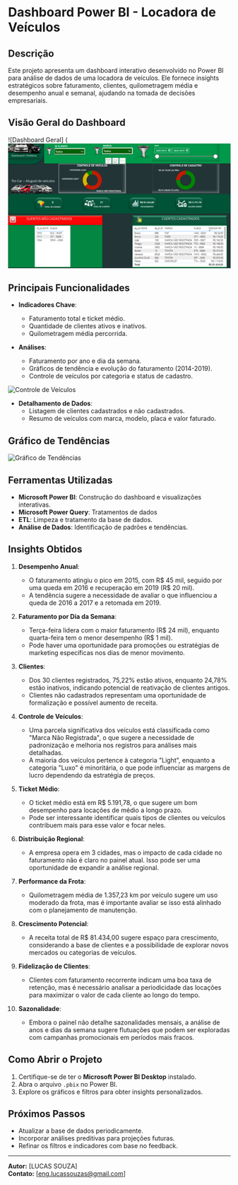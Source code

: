 # Dashboard Power BI - Locadora de Veículos

## Descrição
Este projeto apresenta um dashboard interativo desenvolvido no Power BI para análise de dados de uma locadora de veículos. Ele fornece insights estratégicos sobre faturamento, clientes, quilometragem média e desempenho anual e semanal, ajudando na tomada de decisões empresariais.

## Visão Geral do Dashboard

![Dashboard Geral]
(![image](/assets/dashCarros.png)

## Principais Funcionalidades
- **Indicadores Chave**:
  - Faturamento total e ticket médio.
  - Quantidade de clientes ativos e inativos.
  - Quilometragem média percorrida.

- **Análises**:
  - Faturamento por ano e dia da semana.
  - Gráficos de tendência e evolução do faturamento (2014-2019).
  - Controle de veículos por categoria e status de cadastro.

![Controle de Veículos](![image](https://github.com/user-attachments/assets/c3a08866-34be-4e71-a9e4-5d37a899feb5)
)

- **Detalhamento de Dados**:
  - Listagem de clientes cadastrados e não cadastrados.
  - Resumo de veículos com marca, modelo, placa e valor faturado.

## Gráfico de Tendências

![Gráfico de Tendências](![image](https://github.com/user-attachments/assets/f6cc9d66-6dd2-41c0-a5d7-b3e0820b897a)
)

## Ferramentas Utilizadas
- **Microsoft Power BI**: Construção do dashboard e visualizações interativas.
- **Microsoft Power Query**: Tratamentos de dados
- **ETL**: Limpeza e tratamento da base de dados.
- **Análise de Dados**: Identificação de padrões e tendências.

## Insights Obtidos

1. **Desempenho Anual**:
   - O faturamento atingiu o pico em 2015, com R$ 45 mil, seguido por uma queda em 2016 e recuperação em 2019 (R$ 20 mil).
   - A tendência sugere a necessidade de avaliar o que influenciou a queda de 2016 a 2017 e a retomada em 2019.

2. **Faturamento por Dia da Semana**:
   - Terça-feira lidera com o maior faturamento (R$ 24 mil), enquanto quarta-feira tem o menor desempenho (R$ 1 mil).
   - Pode haver uma oportunidade para promoções ou estratégias de marketing específicas nos dias de menor movimento.

3. **Clientes**:
   - Dos 30 clientes registrados, 75,22% estão ativos, enquanto 24,78% estão inativos, indicando potencial de reativação de clientes antigos.
   - Clientes não cadastrados representam uma oportunidade de formalização e possível aumento de receita.

4. **Controle de Veículos**:
   - Uma parcela significativa dos veículos está classificada como "Marca Não Registrada", o que sugere a necessidade de padronização e melhoria nos registros para análises mais detalhadas.
   - A maioria dos veículos pertence à categoria "Light", enquanto a categoria "Luxo" é minoritária, o que pode influenciar as margens de lucro dependendo da estratégia de preços.

5. **Ticket Médio**:
   - O ticket médio está em R$ 5.191,78, o que sugere um bom desempenho para locações de médio a longo prazo.
   - Pode ser interessante identificar quais tipos de clientes ou veículos contribuem mais para esse valor e focar neles.

6. **Distribuição Regional**:
   - A empresa opera em 3 cidades, mas o impacto de cada cidade no faturamento não é claro no painel atual. Isso pode ser uma oportunidade de expandir a análise regional.

7. **Performance da Frota**:
   - Quilometragem média de 1.357,23 km por veículo sugere um uso moderado da frota, mas é importante avaliar se isso está alinhado com o planejamento de manutenção.

8. **Crescimento Potencial**:
   - A receita total de R$ 81.434,00 sugere espaço para crescimento, considerando a base de clientes e a possibilidade de explorar novos mercados ou categorias de veículos.

9. **Fidelização de Clientes**:
   - Clientes com faturamento recorrente indicam uma boa taxa de retenção, mas é necessário analisar a periodicidade das locações para maximizar o valor de cada cliente ao longo do tempo.

10. **Sazonalidade**:
    - Embora o painel não detalhe sazonalidades mensais, a análise de anos e dias da semana sugere flutuações que podem ser exploradas com campanhas promocionais em períodos mais fracos.

## Como Abrir o Projeto
1. Certifique-se de ter o **Microsoft Power BI Desktop** instalado.
2. Abra o arquivo `.pbix` no Power BI.
3. Explore os gráficos e filtros para obter insights personalizados.

## Próximos Passos
- Atualizar a base de dados periodicamente.
- Incorporar análises preditivas para projeções futuras.
- Refinar os filtros e indicadores com base no feedback.

---

**Autor:** [LUCAS SOUZA]  
**Contato:** [eng.lucassouzas@gmail.com]
